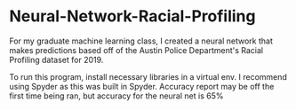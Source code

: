# Neural-Network-Racial-Profiling
For my graduate machine learning class, I created a neural network that makes predictions based off of the Austin Police Department's Racial Profiling dataset for 2019.


To run this program, install necessary libraries in a virtual env. I recommend using Spyder as this was built in Spyder. Accuracy report may be off the first time being ran, but accuracy for the neural net is 65%
